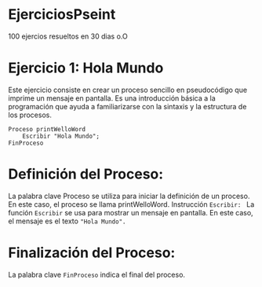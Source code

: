# EjerciciosPseint
100 ejercios resueltos en 30 dias o.O
# Ejercicio 1: Hola Mundo
Este ejercicio consiste en crear un proceso sencillo en pseudocódigo que imprime un mensaje en pantalla. Es una introducción básica a la programación que ayuda a familiarizarse con la sintaxis y la estructura de los procesos.

```
Proceso printWelloWord
    Escribir "Hola Mundo";
FinProceso
```
# Definición del Proceso:

La palabra clave Proceso se utiliza para iniciar la definición de un proceso. En este caso, el proceso se llama printWelloWord.
Instrucción ```Escribir: ```
La función ```Escribir``` se usa para mostrar un mensaje en pantalla. En este caso, el mensaje es el texto ```"Hola Mundo".```
# Finalización del Proceso:
La palabra clave ```FinProceso``` indica el final del proceso.